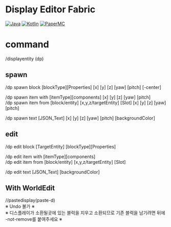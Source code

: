 # Display Editor Fabric
[![Java](https://img.shields.io/badge/Java-21-FF7700.svg?logo=java)]()
[![Kotlin](https://img.shields.io/badge/Kotlin-2.0.20-186FCC.svg?logo=kotlin)]()
[![PaperMC](https://img.shields.io/badge/Latest-1.0.1+mc1.21.1-222222.svg)]()

# command
/displayentity (dp)

## spawn
/dp spawn block [blockType][Properties] [x] [y] [z] [yaw] [pitch] [-center]

/dp spawn item with [itemType][components] [x] [y] [z] [yaw] [pitch]<br>
/dp spawn item from [block/entity] [x,y,z/targetEntity] [Slot] [x] [y] [z] [yaw] [pitch]

/dp spawn text [JSON_Text] [x] [y] [z] [yaw] [pitch] [backgroundColor]


## edit
/dp edit block [TargetEntity] [blockType][Properties]

/dp edit item with [itemType][components]<br>
/dp edit item from [block/entity] [x,y,z/targetEntity] [Slot]

/dp edit text [JSON_Text] [backgroundColor]


## With WorldEdit

//pastedisplay(paste-d)<br>
※ Undo 불가 ※<br>
※ 디스플레이가 소환될곳에 있는 블럭을 지우고 소환되므로 기존 블럭을 남기려면 뒤에 -not-remove를 붙여주세요 ※